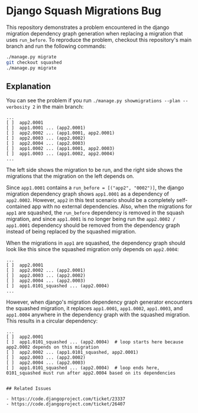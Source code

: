 # Django Squash Migrations Bug

This repository demonstrates a problem encountered in the django migration dependency graph generation when replacing a migration that uses `run_before`. To reproduce the problem, checkout this repository's main branch and run the following commands:

```bash
./manage.py migrate
git checkout squashed
./manage.py migrate
```

## Explanation

You can see the problem if you run `./manage.py showmigrations --plan --verbosity 2` in the main branch:

```
...
[ ]  app2.0001
[ ]  app1.0001 ... (app2.0001)
[ ]  app2.0002 ... (app1.0001, app2.0001)
[ ]  app2.0003 ... (app2.0002)
[ ]  app2.0004 ... (app2.0003)
[ ]  app1.0002 ... (app1.0001, app2.0003)
[ ]  app1.0003 ... (app1.0002, app2.0004)
...
```

The left side shows the migration to be run, and the right side shows the migrations that the migration on the left depends on.

Since `app1.0001` contains a `run_before = [("app2", "0002")]`, the django migration dependency graph shows `app1.0001` as a dependency of `app2.0002`. However, `app2` in this test scenario should be a completely self-contained app with no external dependencies. Also, when the migrations for `app1` are squashed, the `run_before` dependency is removed in the squash migration, and since `app1.0001` is no longer being run the `app2.0002 / app1.0001` dependency should be removed from the dependency graph instead of being replaced by the squashed migration.

When the migrations in `app1` are squashed, the dependency graph should look like this since the squashed migration only depends on `app2.0004`:

```
...
[ ]  app2.0001
[ ]  app2.0002 ... (app2.0001)
[ ]  app2.0003 ... (app2.0002)
[ ]  app2.0004 ... (app2.0003)
[ ]  app1.0101_squashed ... (app2.0004)
...
```

However, when django's migration dependency graph generator encounters the squashed migration, it replaces `app1.0001`, `app1.0002`, `app1.0003`, and `app1.0004` anywhere in the dependency graph with the squashed migration. This results in a circular dependency:

```
...
[ ]  app2.0001
[ ]  app1.0101_squashed ... (app2.0004)  # loop starts here because app2.0002 depends on this migration
[ ]  app2.0002 ... (app1.0101_squashed, app2.0001)
[ ]  app2.0003 ... (app2.0002)
[ ]  app2.0004 ... (app2.0003)
[ ]  app1.0101_squashed ... (app2.0004)  # loop ends here, 0101_squashed must run after app2.0004 based on its dependencies
```
```

## Related Issues

- https://code.djangoproject.com/ticket/23337
- https://code.djangoproject.com/ticket/26407
